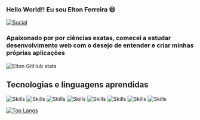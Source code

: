 ### Hello World!! Eu sou Elton Ferreira &#128516;

[![Social](https://img.shields.io/badge/LinkedIn-0077B5?style=for-the-badge&logo=linkedin&logoColor=white)](https://www.linkedin.com/in/elton-ferreira-141435216/)

### Apaixonado por  por ciências exatas, comecei a estudar desenvolvimento web com o desejo de entender e criar minhas próprias aplicações

![Elton GitHub stats](https://github-readme-stats.vercel.app/api?username=eltonferrs&show_icons=true&theme=dark)


## Tecnologias e linguagens aprendidas 
![Skills](https://img.shields.io/badge/HTML5-E34F26?style=for-the-badge&logo=html5&logoColor=white)
![Skills](https://img.shields.io/badge/CSS3-1572B6?style=for-the-badge&logo=css3&logoColor=white)
![Skills](https://img.shields.io/badge/JavaScript-323330?style=for-the-badge&logo=javascript&logoColor=F7DF1E)
![Skills](https://img.shields.io/badge/TypeScript-007ACC?style=for-the-badge&logo=typescript&logoColor=white)
![Skills](https://img.shields.io/badge/Node.js-43853D?style=for-the-badge&logo=node.js&logoColor=white)
![Skills](https://img.shields.io/badge/React-20232A?style=for-the-badge&logo=react&logoColor=61DAFB)
![Skills](https://img.shields.io/badge/React_Router-CA4245?style=for-the-badge&logo=react-router&logoColor=white)
![Skills](https://img.shields.io/badge/styled--components-DB7093?style=for-the-badge&logo=styled-components&logoColor=white)

[![Top Langs](https://github-readme-stats.vercel.app/api/top-langs/?username=eltonferrs&layout=donut)](https://github.com/anuraghazra/github-readme-stats)
